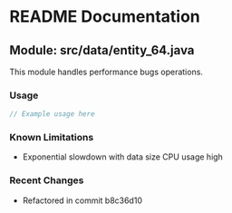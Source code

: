 # README Documentation

## Module: src/data/entity_64.java

This module handles performance bugs operations.

### Usage

```java
// Example usage here
```

### Known Limitations

- Exponential slowdown with data size CPU usage high

### Recent Changes

- Refactored in commit b8c36d10
